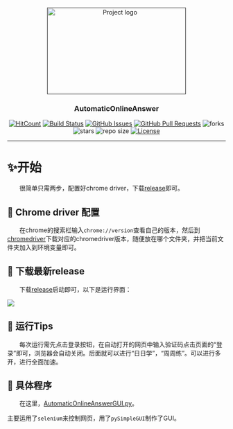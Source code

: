 <p align="center">
  <a href="" rel="noopener">
 <img width=320 height=200 src="https://blog-1259799643.cos.ap-shanghai.myqcloud.com/2020-05-16-AutoOA.png" alt="Project logo"></a>
</p>

<h3 align="center">AutomaticOnlineAnswer</h3>

<div align="center">

[![HitCount](http://hits.dwyl.com/ExcaliburEX/AutomaticOnlineAnswer.svg)](http://hits.dwyl.com/ExcaliburEX/AutomaticOnlineAnswer)
[![Build Status](https://www.travis-ci.org/ExcaliburEX/AutomaticOnlineAnswer.svg?branch=master)](https://www.travis-ci.org/ExcaliburEX/AutomaticOnlineAnswer)
[![GitHub Issues](https://img.shields.io/github/issues/ExcaliburEX/GHS.svg)](https://github.com/ExcaliburEX/AutomaticOnlineAnswer)
[![GitHub Pull Requests](https://img.shields.io/github/issues-pr/ExcaliburEX/GHS.svg)](https://github.com/ExcaliburEX/AutomaticOnlineAnswer/pulls)
![forks](https://img.shields.io/github/forks/ExcaliburEX/AutomaticOnlineAnswer)
![stars](	https://img.shields.io/github/stars/ExcaliburEX/AutomaticOnlineAnswer)
![repo size](https://img.shields.io/github/repo-size/ExcaliburEX/AutomaticOnlineAnswer)
[![License](https://img.shields.io/badge/license-MIT-blue.svg)](/LICENSE)
</div>

---

# ✨开始
&emsp;&emsp;很简单只需两步，配置好chrome driver，下载[release](https://github.com/ExcaliburEX/AutomaticOnlineAnswer/releases)即可。
## 🍎 Chrome driver 配置
&emsp;&emsp;在chrome的搜索栏输入`chrome://version`查看自己的版本，然后到[chromedriver](http://chromedriver.storage.googleapis.com/index.html)下载对应的chromedriver版本，随便放在哪个文件夹，并把当前文件夹加入到环境变量即可。

## 🍌 下载最新release
&emsp;&emsp;下载[release](https://github.com/ExcaliburEX/AutomaticOnlineAnswer/releases)启动即可，以下是运行界面：

![](https://blog-1259799643.cos.ap-shanghai.myqcloud.com/2020-05-16-%E6%88%AA%E5%9B%BE.png)

## 🍓 运行Tips
&emsp;&emsp;每次运行需先点击登录按钮，在自动打开的网页中输入验证码点击页面的“登录”即可，浏览器会自动关闭。后面就可以进行“日日学”，“周周练”。可以进行多开，进行全面加速。

## 🍇 具体程序
&emsp;&emsp;在这里，[AutomaticOnlineAnswerGUI.py](https://github.com/ExcaliburEX/AutomaticOnlineAnswer/blob/V1.0/AutomaticOnlineAnswerGUI.py)。

主要运用了`selenium`来控制网页，用了`pySimpleGUI`制作了GUI。